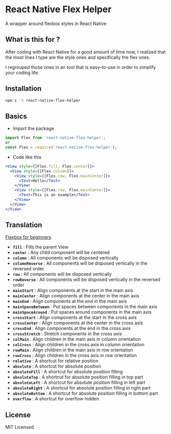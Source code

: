 # React Native Flex Helper

A wrapper around flexbox styles in React Native

## What is this for ?

After coding with React Native for a good amount of time now, I realized that the most lines I type are the style ones and specifically the flex ones.

I regrouped those ones in an tool that is easy-to-use in order to simplify your coding life.

## Installation

```sh
npm i -S react-native-flex-helper
```
## Basics

 - Import the package
```jsx
import Flex from 'react-native-flex-helper';
or
const Flex = require('react-native-flex-helper');
```
 - Code like this
```jsx
<View style={[Flex.fill, Flex.center]}>
  <View style={[Flex.column]}>
    <View style={[Flex.row, Flex.mainCenter]}>
      <Text>Hello</Text>
    </View>
    <View style={[Flex.row, Flex.mainCenter]}>
      <Text>This is an example</Text>
    </View>
  </View>
</View>
```
## Translation

[Flexbox for beginners](https://css-tricks.com/snippets/css/a-guide-to-flexbox/)

 - **```fill```** : Fills the parent View
 - **```center```** : Any child component will be centered
 - **```column```** : All components will be disposed vertically
 - **```columnReverse```** : All components will be disposed vertically in the reversed order
 - **```row```** : All components will be disposed vertically
 - **```rowReverse```** : All components will be disposed vertically in the reversed order
 - **```mainStart```** : Align components at the start in the main axis
 - **```mainCenter```** : Align components at the center in the main axis
 - **```mainEnd```** : Align components at the end in the main axis
 - **```mainSpaceBetween```** : Put spaces between components in the main axis
 - **```mainSpaceAround```** : Put spaces around components in the main axis
 - **```crossStart```** : Align components at the start in the cross axis
 - **```crossCenter```** : Align components at the center in the cross axis
 - **```crossEnd```** : Align components at the end in the cross axis
 - **```crossStretch```** : Stretch components in the cross axis
 - **```colMain```** : Align children in the main axis in column orientation
 - **```colCross```** : Align children in the cross axis in column orientation
 - **```rowMain```** : Align children in the main axis in row orientation
 - **```rowCross```** : Align children in the cross axis in row orientation
 - **```relative```** : A shortcut for relative position
 - **```absolute```** : A shortcut for absolute position
 - **```absoluteFill```** : A shortcut for absolute position filling
 - **```absoluteTop```** : A shortcut for absolute position filling in top part
 - **```absoluteLeft```** : A shortcut for absolute position filling in left part
 - **```absoluteRight```** : A shortcut for absolute position filling in right part
 - **```absoluteBottom```** : A shortcut for absolute position filling in bottom part
 - **```overflow```** : A shortcut for overflow hidden

## License

MIT Licensed
